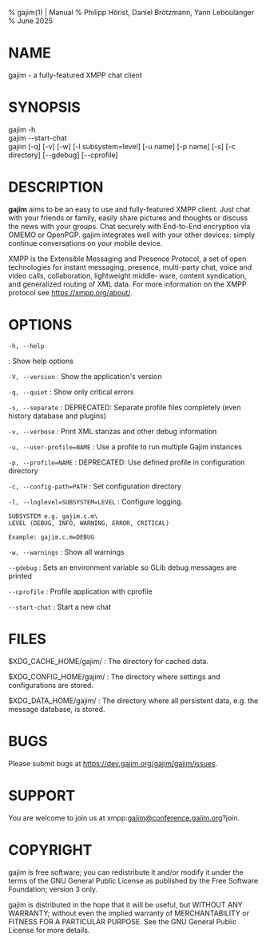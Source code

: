 % gajim(1) | Manual
% Philipp Hörist, Daniel Brötzmann, Yann Leboulanger
% June 2025

# NAME

gajim - a fully-featured XMPP chat client

# SYNOPSIS

gajim -h\
gajim \--start-chat\
gajim [-q] [-v] [-w] [-l subsystem=level] [-u name] [-p name] [-s] [-c directory] [\--gdebug] [\--cprofile]

# DESCRIPTION

**gajim** aims to be an easy to use and fully-featured XMPP client. Just chat with your friends or
family, easily share pictures and thoughts or discuss the news with your groups. Chat securely
with End-to-End encryption via OMEMO or OpenPGP.  gajim integrates well with your other devices:
simply continue conversations on your mobile device.

XMPP is the Extensible Messaging and Presence Protocol, a set of open technologies for instant
messaging, presence, multi-party chat, voice and video calls, collaboration, lightweight middle‐
ware, content syndication, and generalized routing of XML data. For more information on the XMPP
protocol see https://xmpp.org/about/.

# OPTIONS

`-h, --help`

: Show help options

`-V, --version`
: Show the application's version

`-q, --quiet`
: Show only critical errors

`-s, --separate`
: DEPRECATED: Separate profile files completely (even history database and plugins)

`-v, --verbose`
: Print XML stanzas and other debug information

`-u, --user-profile=NAME`
: Use a profile to run multiple Gajim instances

`-p, --profile=NAME`
: DEPRECATED: Use defined profile in configuration directory

`-c, --config-path=PATH`
: Set configuration directory

`-l, --loglevel=SUBSYSTEM=LEVEL`
: Configure logging.

    SUBSYSTEM e.g. gajim.c.m\
    LEVEL (DEBUG, INFO, WARNING, ERROR, CRITICAL)

    Example: gajim.c.m=DEBUG

`-w, --warnings`
: Show all warnings

`--gdebug`
: Sets an environment variable so GLib debug messages are printed

`--cprofile`
: Profile application with cprofile

`--start-chat`
: Start a new chat

# FILES

$XDG_CACHE_HOME/gajim/
: The directory for cached data.

$XDG_CONFIG_HOME/gajim/
: The directory where settings and configurations are stored.

$XDG_DATA_HOME/gajim/
: The directory where all persistent data, e.g. the message database, is stored.

# BUGS

Please submit bugs at https://dev.gajim.org/gajim/gajim/issues.

# SUPPORT

You are welcome to join us at xmpp:gajim@conference.gajim.org?join.

# COPYRIGHT

gajim is free software; you can redistribute it and/or modify it under the
terms of the GNU General Public License as published by the
Free Software Foundation; version 3 only.

gajim is distributed in the hope that it will be useful, but
WITHOUT ANY WARRANTY; without even the implied warranty of MERCHANTABILITY
or FITNESS FOR A PARTICULAR PURPOSE.
See the GNU General Public License for more details.
